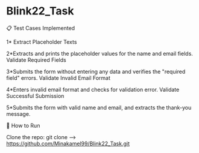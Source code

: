 # Blink22_Task

📋 Test Cases Implemented

1* Extract Placeholder Texts

2*Extracts and prints the placeholder values for the name and email fields.
Validate Required Fields

3*Submits the form without entering any data and verifies the "required field" errors.
Validate Invalid Email Format

4*Enters invalid email format and checks for validation error.
Validate Successful Submission

5*Submits the form with valid name and email, and extracts the thank-you message.


🧪 How to Run

Clone the repo: git clone --> https://github.com/Minakamel99/Blink22_Task.git
